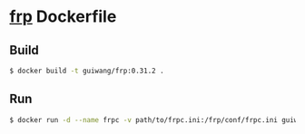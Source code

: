 # [frp](https://github.com/fatedier/frp) Dockerfile

## Build

``` sh
$ docker build -t guiwang/frp:0.31.2 .
```

## Run

``` sh
$ docker run -d --name frpc -v path/to/frpc.ini:/frp/conf/frpc.ini guiwang/frp:0.31.2
```
